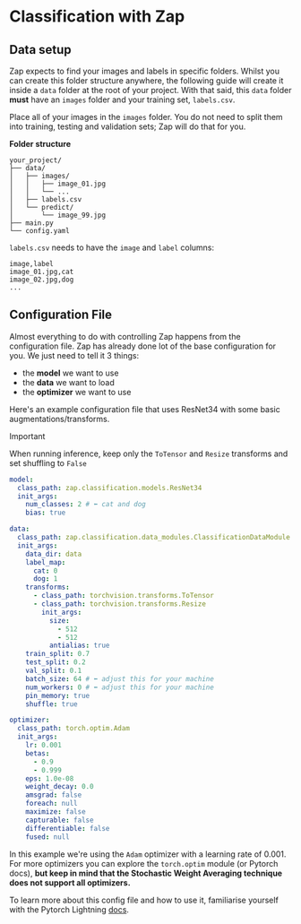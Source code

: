# Classification with Zap

## Data setup

Zap expects to find your images and labels in specific folders. Whilst you can create this folder structure anywhere, the following guide will create it inside a `data` folder at the root of your project. With that said, this `data` folder **must** have an `images` folder and your training set, `labels.csv`.

Place all of your images in the `images` folder. You do not need to split them into training, testing and validation sets; Zap will do that for you.

**Folder structure**

```
your_project/
├── data/
│   ├── images/
│   │   ├── image_01.jpg
│   │   └── ...
│   ├── labels.csv
│   └── predict/
│       └── image_99.jpg
├── main.py
└── config.yaml
```

`labels.csv` needs to have the `image` and `label` columns:

```
image,label
image_01.jpg,cat
image_02.jpg,dog
...
```

## Configuration File

Almost everything to do with controlling Zap happens from the configuration file. Zap has already done lot of the base configuration for you. We just need to tell it 3 things:

- the **model** we want to use
- the **data** we want to load
- the **optimizer** we want to use

Here's an example configuration file that uses ResNet34 with some basic augmentations/transforms.

> [!IMPORTANT]  
> When running inference, keep only the `ToTensor` and `Resize` transforms and set shuffling to `False`

```yaml
model:
  class_path: zap.classification.models.ResNet34
  init_args:
    num_classes: 2 # ⬅︎ cat and dog
    bias: true

data:
  class_path: zap.classification.data_modules.ClassificationDataModule
  init_args:
    data_dir: data
    label_map:
      cat: 0
      dog: 1
    transforms:
      - class_path: torchvision.transforms.ToTensor
      - class_path: torchvision.transforms.Resize
        init_args:
          size:
            - 512
            - 512
          antialias: true
    train_split: 0.7
    test_split: 0.2
    val_split: 0.1
    batch_size: 64 # ⬅︎ adjust this for your machine
    num_workers: 0 # ⬅︎ adjust this for your machine
    pin_memory: true
    shuffle: true

optimizer:
  class_path: torch.optim.Adam
  init_args:
    lr: 0.001
    betas:
      - 0.9
      - 0.999
    eps: 1.0e-08
    weight_decay: 0.0
    amsgrad: false
    foreach: null
    maximize: false
    capturable: false
    differentiable: false
    fused: null
```

In this example we're using the `Adam` optimizer with a learning rate of 0.001. For more optimizers you can explore the `torch.optim` module (or Pytorch docs), **but keep in mind that the Stochastic Weight Averaging technique does not support all optimizers.**

To learn more about this config file and how to use it, familiarise yourself with the Pytorch Lightning [docs](https://lightning.ai/docs/pytorch/stable/levels/advanced_level_15.html).
